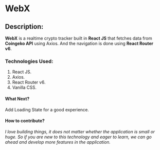 # WebX

## Description:
**WebX** is a realtime crypto tracker built in **React JS** that fetches data from **Coingeko API** using Axios. And the navigation is done using **React Router v6**.

### Technologies Used:
1) React JS.
2) Axios.
3) React Router v6.
4) Vanilla CSS.

#### What Next?
Add Loading State for a good experience.

#### How to contribute?

_I love building things, it does not matter whether the application is small or huge. So if you are new to this technology and eager to learn, we can go ahead and develop more features in the application._ 
